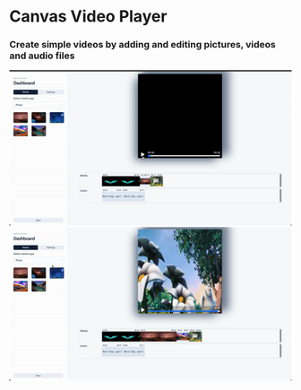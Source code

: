# Canvas Video Player

### Create simple videos by adding and editing pictures, videos and audio files

![Alt Text](/assets/gif1.gif)
![Alt Text](/assets/gif2.gif)
